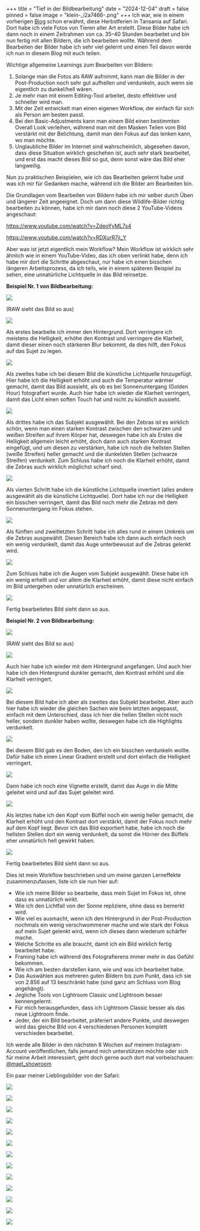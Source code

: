 +++
title = "Tief in der Bildbearbeitung"
date = "2024-12-04"
draft = false
pinned = false
image = "klein-_i2a7466-.png"
+++
Ich war, wie in einem vorherigen [Blog](https://www.maelduwan.ch/uberwaltigende-momente/) schon erwähnt, diese Herbstferien in Tansania auf Safari. Dort habe ich viele Fotos von Tieren aller Art erstellt. Diese Bilder habe ich dann noch in einem Zeitrahmen von ca. 35–40 Stunden bearbeitet und bin nun fertig mit allen Bildern, die ich bearbeiten wollte. Während dem Bearbeiten der Bilder habe ich sehr viel gelernt und einen Teil davon werde ich nun in diesem Blog mit euch teilen.

Wichtige allgemeine Learnings zum Bearbeiten von Bildern:

1. Solange man die Fotos als RAW aufnimmt, kann man die Bilder in der Post-Production noch sehr gut aufhellen und verdunkeln, auch wenn sie eigentlich zu dunkel/hell wären.
2. Je mehr man mit einem Editing-Tool arbeitet, desto effektiver und schneller wird man.
3. Mit der Zeit entwickelt man einen eigenen Workflow, der einfach für sich als Person am besten passt.
4. Bei den Basic-Adjustments kann man einem Bild einen bestimmten Overall Look verleihen, während man mit den Masken Teilen vom Bild verstärkt mit der Belichtung, damit man den Fokus auf das lenken kann, wo man möchte.
5. Unglaubliche Bilder im Internet sind wahrscheinlich, abgesehen davon, dass diese Situation wirklich geschehen ist, auch sehr stark bearbeitet, und erst das macht dieses Bild so gut, denn sonst wäre das Bild eher langweilig.

Nun zu praktischen Beispielen, wie ich das Bearbeiten gelernt habe und was ich mir für Gedanken mache, während ich die Bilder am Bearbeiten bin.

Die Grundlagen vom Bearbeiten von Bildern habe ich mir selber durch Üben und längerer Zeit angeeignet. Doch um dann diese Wildlife-Bilder richtig bearbeiten zu können, habe ich mir dann noch diese 2 YouTube-Videos angeschaut: 

<https://www.youtube.com/watch?v=ZdeoYyML7s4> 

<https://www.youtube.com/watch?v=RDXurR7ji_Y>

Aber was ist jetzt eigentlich mein Workflow? Mein Workflow ist wirklich sehr ähnlich wie in einem YouTube-Video, das ich oben verlinkt habe, denn ich habe mir dort die Schritte abgeschaut, nur habe ich einen bisschen längeren Arbeitsprozess, da ich teils, wie in einem späteren Beispiel zu sehen, eine unnatürliche Lichtquelle in das Bild reinsetze.

**Beispiel Nr. 1 von Bildbearbeitung:**

![](klein-raw-.png)

(RAW sieht das Bild so aus)





![](klein-zeichenfla-che-1-.png)

Als erstes bearbeite ich immer den Hintergrund. Dort verringere ich meistens die Helligkeit, erhöhe den Kontrast und verringere die Klarheit, damit dieser einen noch stärkeren Blur bekommt, da dies hilft, den Fokus auf das Sujet zu legen.





![](klein-zeichenfla-che-2-.png)

Als zweites habe ich bei diesem Bild die künstliche Lichtquelle hinzugefügt. Hier habe ich die Helligkeit erhöht und auch die Temperatur wärmer gemacht, damit das Bild aussieht, als ob es bei Sonnenuntergang (Golden Hour) fotografiert wurde. Auch hier habe ich wieder die Klarheit verringert, damit das Licht einen soften Touch hat und nicht zu künstlich aussieht.





![](klein-zeichenfla-che-3-.png)

Als drittes habe ich das Subjekt ausgewählt. Bei den Zebras ist es wirklich schön, wenn man einen starken Kontrast zwischen den schwarzen und weißen Streifen auf ihrem Körper hat, deswegen habe ich als Erstes die Helligkeit allgemein leicht erhöht, doch dann auch starken Kontrast eingefügt, und um diesen zu verstärken, habe ich noch die hellsten Stellen (weiße Streifen) heller gemacht und die dunkelsten Stellen (schwarze Streifen) verdunkelt. Zum Schluss habe ich noch die Klarheit erhöht, damit die Zebras auch wirklich möglichst scharf sind.





![](klein-zeichenfla-che-4-.png)

Als vierten Schritt habe ich die künstliche Lichtquelle invertiert (alles andere ausgewählt als die künstliche Lichtquelle). Dort habe ich nur die Helligkeit ein bisschen verringert, damit das Bild noch mehr die Zebras mit dem Sonnenuntergang im Fokus stehen.





![](klein-zeichenfla-che-5-.png)

Als fünften und zweitletzten Schritt habe ich alles rund in einem Umkreis um die Zebras ausgewählt. Diesen Bereich habe ich dann auch einfach noch ein wenig verdunkelt, damit das Auge unterbewusst auf die Zebras gelenkt wird.





![](klein-zeichenfla-che-6-.png)

Zum Schluss habe ich die Augen vom Subjekt ausgewählt. Diese habe ich ein wenig erhellt und vor allem die Klarheit erhöht, damit diese nicht einfach im Bild untergehen oder unnatürlich erscheinen.





![](klein-_i2a5699-.png)

Fertig bearbeitetes Bild sieht dann so aus.





**Beispiel Nr. 2 von Bildbearbeitung:**

![](klein-raw.png)

(RAW sieht das Bild so aus)





![](klein-zeichenfla-che-1.png)

Auch hier habe ich wieder mit dem Hintergrund angefangen. Und auch hier habe ich den Hintergrund dunkler gemacht, den Kontrast erhöht und die Klarheit verringert.





![](klein-zeichenfla-che-3.png)

Bei diesem Bild habe ich aber als zweites das Subjekt bearbeitet. Aber auch hier habe ich wieder die gleichen Sachen wie beim letzten angepasst, einfach mit dem Unterschied, dass ich hier die hellen Stellen nicht noch heller, sondern dunkler haben wollte, deswegen habe ich die Highlights verdunkelt.





![](klein-zeichenfla-che-2.png)

Bei diesem Bild gab es den Boden, den ich ein bisschen verdunkeln wollte. Dafür habe ich einen Linear Gradient erstellt und dort einfach die Helligkeit verringert.





![](klein-zeichenfla-che-4.png)

Dann habe ich noch eine Vignette erstellt, damit das Auge in die Mitte geleitet wird und auf das Sujet geleitet wird.





![](klein-zeichenfla-che-5.png)

Als letztes habe ich den Kopf vom Büffel noch ein wenig heller gemacht, die Klarheit erhöht und den Kontrast dort verstärkt, damit der Fokus noch mehr auf dem Kopf liegt. Bevor ich das Bild exportiert habe, habe ich noch die hellsten Stellen dort ein wenig verdunkelt, da sonst die Hörner des Büffels eher unnatürlich hell gewirkt haben.





![](klein-bearbeitet.png)

Fertig bearbeitetes Bild sieht dann so aus.





Dies ist mein Workflow beschrieben und um meine ganzen Lerneffekte zusammenzufassen, liste ich sie nun hier auf:

* Wie ich meine Bilder so bearbeite, dass mein Sujet im Fokus ist, ohne dass es unnatürlich wirkt.
* Wie ich den Lichtfall von der Sonne repliziere, ohne dass es bemerkt wird.
* Wie viel es ausmacht, wenn ich den Hintergrund in der Post-Production nochmals ein wenig verschwommener mache und wie stark der Fokus auf mein Sujet gelenkt wird, wenn ich dieses dann wiederum schärfer mache.
* Welche Schritte es alle braucht, damit ich ein Bild wirklich fertig bearbeitet habe.
* Framing habe ich während des Fotografierens immer mehr in das Gefühl bekommen.
* Wie ich am besten darstellen kann, wie und was ich bearbeitet habe.
* Das Auswählen aus mehreren guten Bildern bis zum Punkt, dass ich sie von 2.856 auf 13 beschränkt habe (sind ganz am Schluss vom Blog angehängt).
* Jegliche Tools von Lightroom Classic und Lightroom besser kennengelernt.
* Für mich herausgefunden, dass ich Lightroom Classic besser als das neue Lightroom finde.
* Jeder, der ein Bild bearbeitet, präferiert andere Punkte, und deswegen wird das gleiche Bild von 4 verschiedenen Personen komplett verschieden bearbeitet.



Ich werde alle Bilder in den nächsten 8 Wochen auf meinem Instagram-Account veröffentlichen, falls jemand mich unterstützen möchte oder sich für meine Arbeit interessiert, geht doch gerne auch dort mal vorbeischauen: [@mael_showroom](https://www.instagram.com/mael_showroom/)





Ein paar meiner Lieblingsbilder von der Safari:

![](klein-_i2a5699-.png)

![](klein-_i2a5945-.png)

![](klein-_i2a6047-.png)

![](klein-_i2a6177-.png)

![](klein-_i2a6201-.png)

![](klein-_i2a6394-.png)

![](klein-_i2a6401-.png)

![](klein-_i2a6789-.png)

![](klein-_i2a7085-.png)

![](klein-bearbeitet.png)

![](klein-_i2a7779-.png)

![](klein-_i2a8020-.png)

![](klein-_i2a7466-.png)